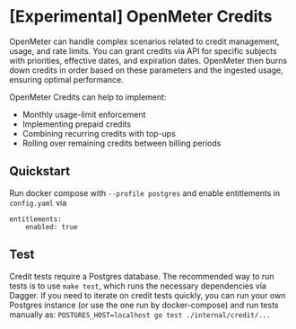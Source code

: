 # [Experimental] OpenMeter Credits

OpenMeter can handle complex scenarios related to credit management, usage, and rate limits.
You can grant credits via API for specific subjects with priorities, effective dates, and expiration dates.
OpenMeter then burns down credits in order based on these parameters and the ingested usage, ensuring optimal performance.

OpenMeter Credits can help to implement:

- Monthly usage-limit enforcement
- Implementing prepaid credits
- Combining recurring credits with top-ups
- Rolling over remaining credits between billing periods

## Quickstart

Run docker compose with `--profile postgres` and enable entitlements in `config.yaml` via
```
entitlements:
    enabled: true
```
## Test

Credit tests require a Postgres database. The recommended way to run tests is to use `make test`, which runs the necessary dependencies via Dagger.
If you need to iterate on credit tests quickly, you can run your own Postgres instance (or use the one run by docker-compose)
and run  tests manually as: `POSTGRES_HOST=localhost go test ./internal/credit/...`
